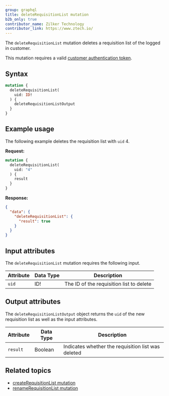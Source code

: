 ```yaml
---
group: graphql
title: deleteRequisitionList mutation
b2b_only: true
contributor_name: Zilker Technology
contributor_link: https://www.ztech.io/
---
```

The `deleteRequisitionList` mutation deletes a requisition list of the logged in customer.

This mutation requires a valid [customer authentication token]({{page.baseurl}}/graphql/mutations/generate-customer-token.html).

## Syntax

```graphql
mutation {
  deleteRequisitionList(
    uid: ID!
  ) {
    deleteRequisitionListOutput
  }
}
```

## Example usage

The following example deletes the requisition list with `uid` 4.

**Request:**

```graphql
mutation {
  deleteRequisitionList(
    uid: "4"
  ) {
    result
  }
}
```

**Response:**

```json
{
  "data": {
    "deleteRequisitionList": {
      "result": true
    }
  }
}
```

## Input attributes

The `deleteRequisitionList` mutation requires the following input.

Attribute |  Data Type | Description
--- | --- | ---
`uid` | ID! | The ID of the requisition list to delete

## Output attributes

The `deleteRequisitionListOutput` object returns the `uid` of the new requisition list as well as the input attributes.

Attribute |  Data Type | Description
--- | --- | ---
`result` | Boolean | Indicates whether the requisition list was deleted

## Related topics

*  [createRequisitionList mutation]({{page.baseurl}}/graphql/mutations/create-requisition-list.html)
*  [renameRequisitionList mutation]({{page.baseurl}}/graphql/mutations/rename-requisition-list.html)
